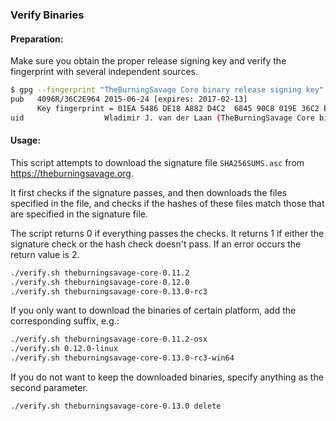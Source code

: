 ### Verify Binaries

#### Preparation:

Make sure you obtain the proper release signing key and verify the fingerprint with several independent sources.

```sh
$ gpg --fingerprint "TheBurningSavage Core binary release signing key"
pub   4096R/36C2E964 2015-06-24 [expires: 2017-02-13]
      Key fingerprint = 01EA 5486 DE18 A882 D4C2  6845 90C8 019E 36C2 E964
uid                  Wladimir J. van der Laan (TheBurningSavage Core binary release signing key) <laanwj@gmail.com>
```

#### Usage:

This script attempts to download the signature file `SHA256SUMS.asc` from https://theburningsavage.org.

It first checks if the signature passes, and then downloads the files specified in the file, and checks if the hashes of these files match those that are specified in the signature file.

The script returns 0 if everything passes the checks. It returns 1 if either the signature check or the hash check doesn't pass. If an error occurs the return value is 2.


```sh
./verify.sh theburningsavage-core-0.11.2
./verify.sh theburningsavage-core-0.12.0
./verify.sh theburningsavage-core-0.13.0-rc3
```

If you only want to download the binaries of certain platform, add the corresponding suffix, e.g.:

```sh
./verify.sh theburningsavage-core-0.11.2-osx
./verify.sh 0.12.0-linux
./verify.sh theburningsavage-core-0.13.0-rc3-win64
```

If you do not want to keep the downloaded binaries, specify anything as the second parameter.

```sh
./verify.sh theburningsavage-core-0.13.0 delete
```
